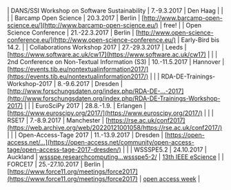 | DANS/SSI Workshop on Software Sustainability | 7.-9.3.2017 | Den Haag | | |
| Barcamp Open Science | 20.3.2017 | Berlin | [http://www.barcamp-open-science.eu/](http://www.barcamp-open-science.eu/) | free! |
| Open Science Conference | 21.-22.3.2017 | Berlin | [http://www.open-science-conference.eu/](http://www.open-science-conference.eu/) | Early-Bird bis 14.2. |
| Collaborations Workshop 2017 | 27.-29.3.2017 | Leeds | [https://www.software.ac.uk/cw17](https://www.software.ac.uk/cw17) | |
| 2nd Conference on Non-Textual Information (S3) | 10.-11.5.2017 | Hannover | [https://events.tib.eu/nontextualinformation2017/](https://events.tib.eu/nontextualinformation2017/) | |
| RDA-DE-Trainings-Workshop-2017 | 8.-9.6.2017 | Dresden | [http://www.forschungsdaten.org/index.php/RDA-DE-...-2017](http://www.forschungsdaten.org/index.php/RDA-DE-Trainings-Workshop-2017) | |
| EuroSciPy 2017 | 28.8.-1.9. | Erlangen | [https://www.euroscipy.org/2017/](https://www.euroscipy.org/2017/) | |
| RSE17 | 7.-8.9.2017 | Manchester | [https://rse.ac.uk/conf2017](https://web.archive.org/web/20220121001058/https://rse.ac.uk/conf2017/) | |
| Open-Access-Tage 2017 | 11.-13.9.2017 | Dresden | [https://open-access.net/...](https://open-access.net/community/open-access-tage/open-access-tage-2017-dresden/) | |
| WSSSPE5.2 | 24.10.2017 | Auckland | [wssspe.researchcomputing...wssspe5-2/](http://wssspe.researchcomputing.org.uk/category/wssspe5-2/) | [13th IEEE eScience](http://escience2017.org.nz) |
| FORCE17 | 25.-27.10.2017 | Berlin | [https://www.force11.org/meetings/force2017](https://www.force11.org/meetings/force2017) | [open access week](http://www.openaccessweek.org) |
